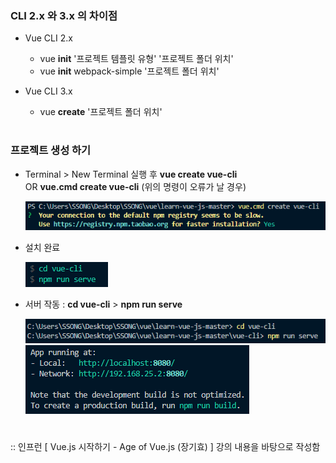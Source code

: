 ### CLI 2.x 와 3.x 의 차이점 

- Vue CLI 2.x
  - vue **init** '프로젝트 템플릿 유형' '프로젝트 폴더 위치'
  - vue **init** webpack-simple '프로젝트 폴더 위치'

- Vue CLI 3.x
  - vue **create** '프로젝트 폴더 위치'

#

### 프로젝트 생성 하기
- Terminal > New Terminal 실행 후  **vue create vue-cli**   
  OR **vue.cmd create vue-cli** (위의 명령이 오류가 날 경우)      
  
  <img src="/Vue/img/cli5.png">

- 설치 완료   

  <img src="/Vue/img/cli7.png">         

- 서버 작동 : **cd vue-cli** > **npm run serve**     

  <img src="/Vue/img/cli8.png">      

     
  <img src="/Vue/img/cli9.png">


#
:: 인프런 [ Vue.js 시작하기 - Age of Vue.js (장기효) ] 강의 내용을 바탕으로 작성함
